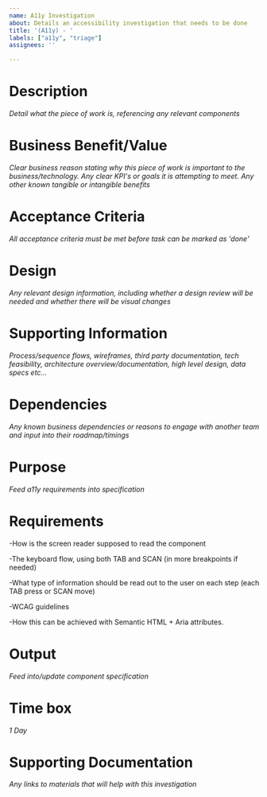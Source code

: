```yaml
---
name: A11y Investigation
about: Details an accessibility investigation that needs to be done 
title: '(A11y) - '
labels: ["a11y", "triage"]
assignees: ''

---
```


# Description
*Detail what the piece of work is, referencing any relevant components*

# Business Benefit/Value
*Clear business reason stating why this piece of work is important to the business/technology. Any clear KPI's or goals it is attempting to meet. Any other known tangible or intangible benefits*

# Acceptance Criteria
*All acceptance criteria must be met before task can be marked as 'done'*

# Design
*Any relevant design information, including whether a design review will be needed and whether there will be visual changes*

# Supporting Information
*Process/sequence flows, wireframes, third party documentation, tech feasibility, architecture overview/documentation, high level design, data specs etc...*

# Dependencies
*Any known business dependencies or reasons to engage with another team and input into their roadmap/timings*

# Purpose
*Feed a11y requirements into specification*

# Requirements

-How is the screen reader supposed to read the component

-The keyboard flow, using both TAB and SCAN (in more breakpoints if needed)

-What type of information should be read out to the user on each step (each TAB press or SCAN move)

-WCAG guidelines

-How this can be achieved with Semantic HTML + Aria attributes.

# Output

*Feed into/update component specification*

# Time box

*1 Day*

# Supporting Documentation

*Any links to materials that will help with this investigation*